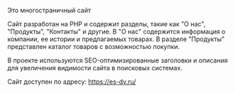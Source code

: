 Это многостраничный сайт

Сайт разработан на PHP и содержит разделы, такие как "О нас", "Продукты", "Контакты" и другие. В "О нас" содержится информация о компании, ее истории и предлагаемых товарах. В разделе "Продукты" представлен каталог товаров с возможностью покупки.

В проекте используются SEO-оптимизированные заголовки и описания для увеличения видимости сайта в поисковых системах.

Сайт доступен по адресу: https://es-dv.ru/
